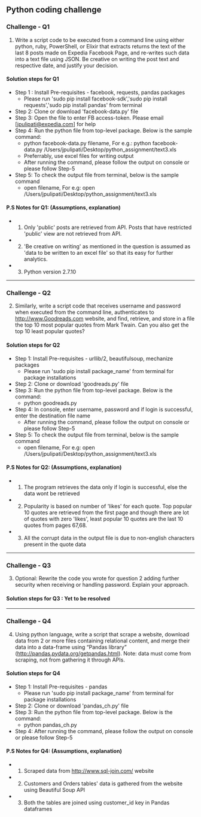 ## Python coding challenge
### Challenge - Q1

1) Write a script code to be executed from a command line using either python, ruby, PowerShell, or Elixir that extracts returns the text of the last 8 posts made on Expedia Facebook Page, and re-writes such data into a text file using JSON. Be creative on writing the post text and respective date, and justify your decision.
#### Solution steps for Q1
- Step 1 : Install Pre-requisites - facebook, requests, pandas packages
  - Please run 'sudo pip install facebook-sdk','sudo pip install requests','sudo pip install pandas' from terminal
- Step 2: Clone or download 'facebook-data.py' file
- Step 3: Open the file to enter FB access-token. Please email [jpulipati@expedia.com] for help
- Step 4: Run the python file from top-level package. Below is the sample command:
  - python facebook-data.py filename, For e.g.: python facebook-data.py /Users/jpulipati/Desktop/python_assignment/text3.xls
  - Preferrably, use excel files for writing output
  - After running the command, please follow the output on console or please follow Step-5
- Step 5: To check the output file from terminal, below is the sample command
  - open filename, For e.g: open /Users/jpulipati/Desktop/python_assignment/text3.xls

#### P.S Notes for Q1: (Assumptions, explanation)
- 1) Only 'public' posts are retrieved from API. Posts that have restricted 'public' view are not retrieved from API.
- 2) 'Be creative on writing' as mentioned in the question is assumed as 'data to be written to an excel file' so that its easy for further analytics.
- 3) Python version 2.7.10

-------------------------------------------------
  
### Challenge - Q2
2) Similarly, write a script code that receives username and password when executed from the command line, authenticates to http://www.Goodreads.com  website, and find, retrieve, and store in a file the top 10 most popular quotes from Mark Twain. Can you also get the top 10 least popular quotes?
#### Solution steps for Q2
- Step 1: Install Pre-requisites - urllib/2, beautifulsoup, mechanize packages
  - Please run 'sudo pip install package_name' from terminal for package installations
- Step 2: Clone or download 'goodreads.py' file
- Step 3: Run the python file from top-level package. Below is the command:
  - python goodreads.py
- Step 4: In console, enter username, password and if login is successful, enter the destination file name
  - After running the command, please follow the output on console or please follow Step-5
- Step 5: To check the output file from terminal, below is the sample command
  - open filename, For e.g: open /Users/jpulipati/Desktop/python_assignment/text3.xls

#### P.S Notes for Q2: (Assumptions, explanation)
 - 1) The program retrieves the data only if login is successful, else the data wont be retrieved
 - 2) Popularity is based on number of 'likes' for each quote. Top popular 10 quotes are retrieved from the first page and though there are lot of quotes with zero 'likes', least popular 10 quotes are the last 10 quotes from pages 67,68.
 - 3) All the corrupt data in the output file is due to non-english characters present in the quote data

----------------------------------------------------------

### Challenge - Q3
3) Optional: Rewrite the code you wrote for question 2 adding further security when receiving or handling password. Explain your approach.
#### Solution steps for Q3 : Yet to be resolved

----------------------------------------------------------

### Challenge - Q4
4) Using python language, write a script that scrape a website, download data from 2 or more files containing relational content, and merge their data into a data-frame using “Pandas library” (http://pandas.pydata.org/getpandas.html). Note: data must come from scraping, not from gathering it through APIs.
#### Solution steps for Q4
- Step 1: Install Pre-requisites - pandas
  - Please run 'sudo pip install package_name' from terminal for package installations
- Step 2: Clone or download 'pandas_ch.py' file
- Step 3: Run the python file from top-level package. Below is the command:
  - python pandas_ch.py
- Step 4: After running the command, please follow the output on console or please follow Step-5

#### P.S Notes for Q4: (Assumptions, explanation)
 - 1) Scraped data from http://www.sql-join.com/ website
 - 2) Customers and Orders tables' data is gathered from the website using Beautiful Soup API
 - 3) Both the tables are joined using customer_id key in Pandas dataframes

